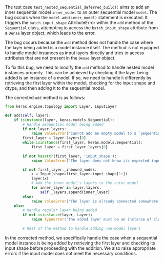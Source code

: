 The test case `test_nested_sequential_deferred_build()` aims to add an inner sequential model `inner_model` to an outer sequential model `model`. The bug occurs when the `model.add(inner_model)` statement is executed. It triggers the `batch_input_shape` AttributeError within the `add` method of the `Sequential` class, attempting to access the `batch_input_shape` attribute from a `Dense` layer object, which leads to the error.

The bug occurs because the `add` method does not handle the case where the layer being added is a model instance itself. The method is not equipped to handle model instances as input layers directly and tries to access attributes that are not present in the `Dense` layer object.

To fix this bug, we need to modify the `add` method to handle nested model instances properly. This can be achieved by checking if the layer being added is an instance of a model. If so, we need to handle it differently by retrieving the first layer within the model, checking for the input shape and dtype, and then adding it to the sequential model.

The corrected `add` method is as follows:

```python
from keras.engine.topology import Layer, InputLayer

def add(self, layer):
    if isinstance(layer, keras.models.Sequential):
        # Handle sequential model being added
        if not layer.layers:
            raise ValueError('Cannot add an empty model to a `Sequential` model.')
        first_layer = layer.layers[0]
        while isinstance(first_layer, keras.models.Sequential):
            first_layer = first_layer.layers[0]
        
        if not hasattr(first_layer, 'input_shape'):
            raise ValueError('The layer does not know its expected input shape.')

        if not first_layer._inbound_nodes:
            x = Input(shape=first_layer.input_shape[1:])
            layer(x)
            # Add the inner model's layers to the outer model
            for inner_layer in layer.layers:
                self._layers.append(inner_layer)
        else:
            raise ValueError('The layer is already connected somewhere else.')
    else:
        # Handle regular layer being added
        if not isinstance(layer, Layer):
            raise TypeError('The added layer must be an instance of class Layer. Found: ' + str(layer))
        
        # Rest of the method to handle adding non-model layers
```

In the corrected method, we specifically handle the case when a sequential model instance is being added by retrieving the first layer and checking its input shape before proceeding with the addition. We also raise appropriate errors if the input model does not meet the necessary conditions.